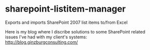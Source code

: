 sharepoint-listitem-manager
===========================

Exports and imports SharePoint 2007 list items to/from Excel

Here is my blog where I discribe solutions to some SharePoint related issues I've had with my client's systems:
http://blog.ginzburgconsulting.com/
